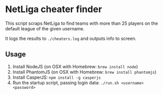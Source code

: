 # NetLiga cheater finder

This script scraps NetLiga to find teams with more than 25 players on the default league of the given username.

It logs the results to `./cheaters.log` and outputs info to screen.

## Usage

1. Install NodeJS (on OSX with Homebrew: `brew install node`)
2. Install PhantomJS (on OSX with Homebrew: `brew install phantomjs`)
3. Install CasperJS: `npm install -g casperjs`
4. Run the startup script, passing login data: `./run.sh <username> <password>`
